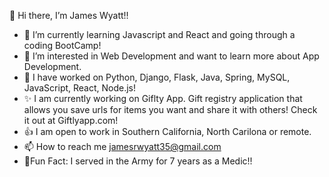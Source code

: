  👋 Hi there, I’m James Wyatt!!
- 🌱 I’m currently learning Javascript and React and going through a coding BootCamp!
- 👀 I’m interested in Web Development and want to learn more about App Development. 
- 💞️ I have worked on Python, Django, Flask, Java, Spring, MySQL, JavaScript, React, Node.js!
- ✨ I am currently working on Giflty App. Gift registry application that allows you save urls for items you want and share it with others! Check it out at Giftlyapp.com!
- 👍 I am open to work in Southern California, North Carilona or remote.
- 📫 How to reach me jamesrwyatt35@gmail.com
- 🌠Fun Fact: I served in the Army for 7 years as a Medic!!

<!---
jamesrwyatt2/jamesrwyatt2 is a ✨ special ✨ repository because its `README.md` (this file) appears on your GitHub profile.
You can click the Preview link to take a look at your changes.
--->
